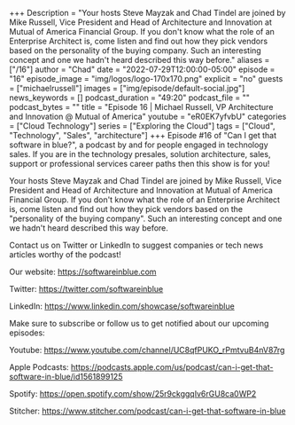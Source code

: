 +++
Description = "Your hosts Steve Mayzak and Chad Tindel are joined by Mike Russell, Vice President and Head of Architecture and Innovation at Mutual of America Financial Group. If you don't know what the role of an Enterprise Architect is, come listen and find out how they pick vendors based on the personality of the buying company. Such an interesting concept and one we hadn't heard described this way before."
aliases = ["/16"]
author = "Chad"
date = "2022-07-29T12:00:00-05:00"
episode = "16"
episode_image = "img/logos/logo-170x170.png"
explicit = "no"
guests = ["michaelrussell"]
images = ["img/episode/default-social.jpg"]
news_keywords = []
podcast_duration = "49:20"
podcast_file = ""
podcast_bytes = ""
title = "Episode 16 | Michael Russell, VP Architecture and Innovation @ Mutual of America"
youtube = "eR0EK7yfvbU"
categories = ["Cloud Technology"]
series = ["Exploring the Cloud"]
tags = ["Cloud", "Technology", "Sales", "architecture"]
+++
Episode #16 of "Can I get that software in blue?", a podcast by and for people engaged in technology sales. If you are in the technology presales, solution architecture, sales, support or professional services career paths then this show is for you!

Your hosts Steve Mayzak and Chad Tindel are joined by Mike Russell, Vice President and Head of Architecture and Innovation at Mutual of America Financial Group. If you don't know what the role of an Enterprise Architect is, come listen and find out how they pick vendors based on the "personality of the buying company". Such an interesting concept and one we hadn't heard described this way before.

Contact us on Twitter or LinkedIn to suggest companies or tech news articles worthy of the podcast!

Our website: https://softwareinblue.com

Twitter: https://twitter.com/softwareinblue

LinkedIn: https://www.linkedin.com/showcase/softwareinblue

Make sure to subscribe or follow us to get notified about our upcoming episodes:

Youtube: https://www.youtube.com/channel/UC8qfPUKO_rPmtvuB4nV87rg

Apple Podcasts: https://podcasts.apple.com/us/podcast/can-i-get-that-software-in-blue/id1561899125

Spotify: https://open.spotify.com/show/25r9ckggqIv6rGU8ca0WP2

Stitcher: https://www.stitcher.com/podcast/can-i-get-that-software-in-blue
